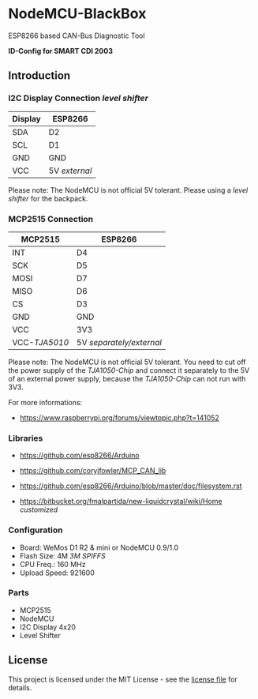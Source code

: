# NodeMCU-BlackBox
ESP8266 based CAN-Bus Diagnostic Tool

**ID-Config for SMART CDI 2003**

## Introduction

### I2C Display Connection *level shifter*

| Display | ESP8266 |
| ------- | ------- |
| SDA     | D2      |
| SCL     | D1      |
| GND     | GND     |
| VCC     | 5V *external* |

Please note: The NodeMCU is not official 5V tolerant.
Please using a *level shifter* for the backpack.

### MCP2515 Connection

| MCP2515 | ESP8266 |
| ------- | ------- |
| INT     | D4      |
| SCK     | D5      |
| MOSI    | D7      |
| MISO    | D6      |
| CS      | D3      |
| GND     | GND     |
| VCC     | 3V3     |
| VCC-*TJA5010* | 5V *separately/external* |

Please note: The NodeMCU is not official 5V tolerant.
You need to cut off the power supply of the *TJA1050-Chip* and
connect it separately to the 5V of an external power supply,
because the *TJA1050-Chip* can not run with 3V3.

For more informations:
* https://www.raspberrypi.org/forums/viewtopic.php?t=141052

### Libraries

* https://github.com/esp8266/Arduino

* https://github.com/coryjfowler/MCP_CAN_lib

* https://github.com/esp8266/Arduino/blob/master/doc/filesystem.rst

* https://bitbucket.org/fmalpartida/new-liquidcrystal/wiki/Home *customized*

### Configuration

* Board: WeMos D1 R2 & mini or NodeMCU 0.9/1.0
* Flash Size: 4M *3M SPIFFS*
* CPU Freq.: 160 MHz
* Upload Speed: 921600

### Parts

* MCP2515
* NodeMCU
* I2C Display 4x20
* Level Shifter

## License

This project is licensed under the MIT License - see the [license file](LICENSE) for details.